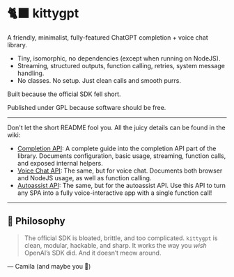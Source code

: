 # 🐈‍⬛ kittygpt

A friendly, minimalist, fully-featured ChatGPT completion + voice chat library.

- Tiny, isomorphic, no dependencies (except when running on NodeJS).
- Streaming, structured outputs, function calling, retries, system message handling.
- No classes. No setup. Just clean calls and smooth purrs.

Built because the official SDK fell short.

Published under GPL because software should be free.

---

Don't let the short README fool you. All the juicy details can be found in the wiki:

- [Completion API](https://github.com/camilaprav/kittygpt/wiki/Completion-API): A complete guide into the completion API part of the library. Documents configuration, basic usage, streaming, function calls, and exposed internal helpers.
- [Voice Chat API](https://github.com/camilaprav/kittygpt/wiki/Voice-Chat-API): The same, but for voice chat. Documents both browser and NodeJS usage, as well as function calling.
- [Autoassist API](https://github.com/camilaprav/kittygpt/wiki/Autoassist-API): The same, but for the autoassist API. Use this API to turn any SPA into a fully voice-interactive app with a single function call!

---

## 🐾 Philosophy

> The official SDK is bloated, brittle, and too complicated.
> `kittygpt` is clean, modular, hackable, and sharp.
> It works the way you *wish* OpenAI’s SDK did.
> And it doesn’t meow around.

— Camila (and maybe you 💜)

